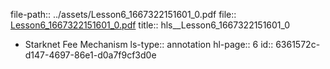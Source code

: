 file-path:: ../assets/Lesson6_1667322151601_0.pdf
file:: [Lesson6_1667322151601_0.pdf](../assets/Lesson6_1667322151601_0.pdf)
title:: hls__Lesson6_1667322151601_0

- Starknet Fee Mechanism
  ls-type:: annotation
  hl-page:: 6
  id:: 6361572c-d147-4697-86e1-d0a7f9cf3d0e